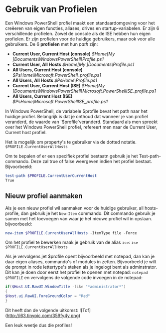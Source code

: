 #  Gebruik van Profielen
Een Windows PowerShell profiel maakt een standaardomgeving voor het creëeren van eigen functies, aliases, drives en startup-variabelen.
Er zijn 6 verschillende profielen. Zowel de console als de ISE hebben hun eigen profielen. Er zijn profielen voor de huidige gebruikers, maar ook voor alle gebruikers.
De 6 **profielen** met hun *path* zijn:
- **Current User, Current Host (console)** *$Home\[My ]Documents\WindowsPowerShell\Profile.ps1*
- **Current User, All Hosts**  *$Home\[My ]Documents\Profile.ps1*
- **All Users, Current Host (console)** *$PsHome\Microsoft.PowerShell_profile.ps1*
- **All Users, All Hosts**  *$PsHome\Profile.ps1*
- **Current User, Current Host (ISE)** *$Home\[My ]Documents\WindowsPowerShell\Microsoft.PowerShellISE_profile.ps1*
- **All Users, Current Host (ISE)** *$PsHome\Microsoft.PowerShellISE_profile.ps1*

In Windows PowerShell, de variabele $profile bevat het path naar het huidige profiel.
Belangrijk is dat je onthoud dat wanneer je van profiel veranderd, de waarde van `$profile`veranderd. Standaard als men spreekt over het Windows PowerShell profiel, refereert men naar de Current User, Current host profiel.

Het is mogelijk om property's te gebruiker via de dotted notatie. `$PROFILE.CurrentUserAllHosts`

Om te bepalen of er een specifiek profiel bestaatn gebruik je het Test-path-commando.
Deze zal true of false weergeven indien het profiel bestaat. Bijvoorbeeld:
```PowerShell
test-path $PROFILE.CurrentUserCurrentHost
True
```

## Nieuw profiel aanmaken
Als je een nieuw profiel wil aanmaken voor de huidige gebruiker, all hosts-profile, dan gebruik je het `New-Item` commando. Dit commando gebruik je samen met het toevoegen van waar je het nieuwe profiel wil in opslaan. 
bijvoorbeeld:
```PowerShell
new-item $PROFILE.CurrentUserAllHosts -ItemType file -Force
```
Om het profiel te bewerken maak je gebruik van de alias `ise`:
`ise $PROFILE.CurrentUserAllHosts`

Als je vervolgens jet $profile opent bijvoorbeeld met notepad, dan kan je daar eigen aliases, commando's of modules in zetten.
Bijvoorbeeld je wilt de prompt in rode lettertype's steken als je ingelogt bent als adminstrator.
Dit kan je doen door eerst het profiel te openen met notepad:
`notepad $PROFILE`
en vervolgens de volgende code invoegen in de notepad:
```PowerShell
if($Host.UI.RawUI.WindowTitle -like "*administrator*")
{
$Host.ui.RawUI.ForeGroundColor = "Red"
}
```
Dit heeft dan de volgende uitkomst:
![Tof] (http://i63.tinypic.com/359fy4y.png)

Een leuk weetje dus die profiles!
